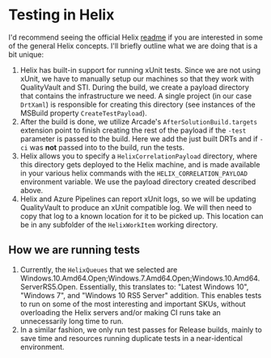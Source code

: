# Testing in Helix

I'd recommend seeing the official Helix [readme](https://github.com/dotnet/arcade/blob/master/src/Microsoft.DotNet.Helix/Sdk/Readme.md) if you are interested in some of the general Helix concepts. I'll briefly outline what we are doing that is a bit unique:

1. Helix has built-in support for running xUnit tests. Since we are not using xUnit, we have to manually setup our machines so that they work with QualityVault and STI. During the build, we create a payload directory that contains the infrastructure we need. A single project (in our case `DrtXaml`) is responsible for creating this directory (see instances of the MSBuild property `CreateTestPayload`).
2. After the build is done, we utilize Arcade's `AfterSolutionBuild.targets` extension point to finish creating the rest of the payload if the `-test` parameter is passed to the build. Here we add the just built DRTs and if `-ci` was **not** passed into to the build, run the tests. 
3. Helix allows you to specify a `HelixCorrelationPayload` directory, where this directory gets deployed to the Helix machine, and is made available in your various helix commands with the `HELIX_CORRELATION_PAYLOAD` environment variable. We use the payload directory created described above.
4. Helix and Azure Pipelines can report xUnit logs, so we will be updating QualityVault to produce an xUnit compatible log. We will then need to copy that log to a known location for it to be picked up. This location can be in any subfolder of the `HelixWorkItem` working directory. 

## How we are running tests
1. Currently, the `HelixQueues` that we selected are Windows.10.Amd64.Open;Windows.7.Amd64.Open;Windows.10.Amd64.ServerRS5.Open. Essentially, this translates to: "Latest Windows 10", "Windows 7", and "Windows 10 RS5 Server" addition. This enables tests to run on some of the most interesting and important SKUs, without overloading the Helix servers and/or making CI runs take an unnecessarily long time to run.
2. In a similar fashion, we only run test passes for Release builds, mainly to save time and resources running duplicate tests in a near-identical environment.
